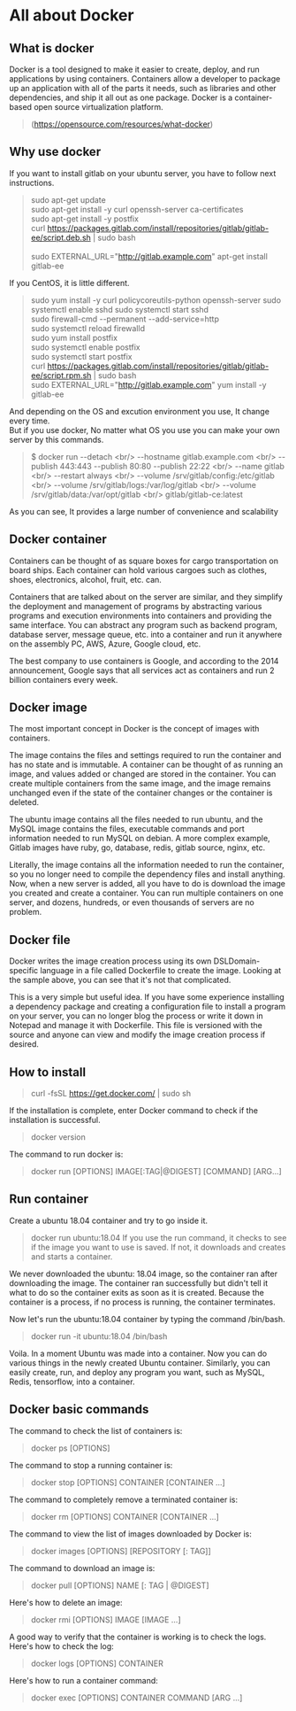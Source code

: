 All about Docker
=============

What is docker
-------------
Docker is a tool designed to make it easier to create, deploy, and run applications by using containers. Containers allow a developer to package up an application with all of the parts it needs, such as libraries and other dependencies, and ship it all out as one package.
Docker is a container-based open source virtualization platform.
> (https://opensource.com/resources/what-docker)

Why use docker
-------------
If you want to install gitlab on your ubuntu server, you have to follow next instructions.

> sudo apt-get update<br/>
> sudo apt-get install -y curl openssh-server ca-certificates<br/>
> sudo apt-get install -y postfix<br/>
> curl https://packages.gitlab.com/install/repositories/gitlab/gitlab-ee/script.deb.sh | sudo bash<br/><br/>
> sudo EXTERNAL_URL="http://gitlab.example.com" apt-get install gitlab-ee<br/>

If you CentOS, it is little different.
> sudo yum install -y curl policycoreutils-python openssh-server
> sudo systemctl enable sshd
> sudo systemctl start sshd<br/>
> sudo firewall-cmd --permanent --add-service=http<br/>
> sudo systemctl reload firewalld<br/>
> sudo yum install postfix<br/>
> sudo systemctl enable postfix<br/>
> sudo systemctl start postfix<br/>
> curl https://packages.gitlab.com/install/repositories/gitlab/gitlab-ee/script.rpm.sh | sudo bash<br/>
> sudo EXTERNAL_URL="http://gitlab.example.com" yum install -y gitlab-ee<br/>

And depending on the OS and excution environment you use, It change every time.<br/>
But if you use docker, No matter what OS you use you can make your own server by this commands.
> $ docker run --detach \<br/>
>     --hostname gitlab.example.com \<br/>
>     --publish 443:443 --publish 80:80 --publish 22:22 \<br/>
>     --name gitlab \<br/>
>     --restart always \<br/>
>     --volume /srv/gitlab/config:/etc/gitlab \<br/>
>     --volume /srv/gitlab/logs:/var/log/gitlab \<br/>
>     --volume /srv/gitlab/data:/var/opt/gitlab \<br/>
>     gitlab/gitlab-ce:latest<br/>

As you can see, It provides a large number of convenience and scalability

Docker container
-------------
Containers can be thought of as square boxes for cargo transportation on board ships. Each container can hold various cargoes such as clothes, shoes, electronics, alcohol, fruit, etc. can.

Containers that are talked about on the server are similar, and they simplify the deployment and management of programs by abstracting various programs and execution environments into containers and providing the same interface. You can abstract any program such as backend program, database server, message queue, etc. into a container and run it anywhere on the assembly PC, AWS, Azure, Google cloud, etc.

The best company to use containers is Google, and according to the 2014 announcement, Google says that all services act as containers and run 2 billion containers every week.

Docker image
-------------
The most important concept in Docker is the concept of images with containers.

The image contains the files and settings required to run the container and has no state and is immutable. A container can be thought of as running an image, and values added or changed are stored in the container. You can create multiple containers from the same image, and the image remains unchanged even if the state of the container changes or the container is deleted.

The ubuntu image contains all the files needed to run ubuntu, and the MySQL image contains the files, executable commands and port information needed to run MySQL on debian. A more complex example, Gitlab images have ruby, go, database, redis, gitlab source, nginx, etc.

Literally, the image contains all the information needed to run the container, so you no longer need to compile the dependency files and install anything. Now, when a new server is added, all you have to do is download the image you created and create a container. You can run multiple containers on one server, and dozens, hundreds, or even thousands of servers are no problem.

Docker file
-------------
Docker writes the image creation process using its own DSLDomain-specific language in a file called Dockerfile to create the image. Looking at the sample above, you can see that it's not that complicated.

This is a very simple but useful idea. If you have some experience installing a dependency package and creating a configuration file to install a program on your server, you can no longer blog the process or write it down in Notepad and manage it with Dockerfile. This file is versioned with the source and anyone can view and modify the image creation process if desired.


How to install
-------------
> curl -fsSL https://get.docker.com/ | sudo sh

If the installation is complete, enter Docker command to check if the installation is successful.

> docker version

The command to run docker is:
> docker run [OPTIONS] IMAGE[:TAG|@DIGEST] [COMMAND] [ARG...]

Run container
-------------
Create a ubuntu 18.04 container and try to go inside it.
> docker run ubuntu:18.04
If you use the run command, it checks to see if the image you want to use is saved. If not, it downloads and creates and starts a container.

We never downloaded the ubuntu: 18.04 image, so the container ran after downloading the image. The container ran successfully but didn't tell it what to do so the container exits as soon as it is created. Because the container is a process, if no process is running, the container terminates.

Now let's run the ubuntu:18.04 container by typing the command /bin/bash.
> docker run -it ubuntu:18.04 /bin/bash

Voila. In a moment Ubuntu was made into a container. Now you can do various things in the newly created Ubuntu container.
Similarly, you can easily create, run, and deploy any program you want, such as MySQL, Redis, tensorflow, into a container.

Docker basic commands
-------------
The command to check the list of containers is:
> docker ps [OPTIONS]

The command to stop a running container is:
> docker stop [OPTIONS] CONTAINER [CONTAINER ...]

The command to completely remove a terminated container is:
> docker rm [OPTIONS] CONTAINER [CONTAINER ...]

The command to view the list of images downloaded by Docker is:
> docker images [OPTIONS] [REPOSITORY [: TAG]]

The command to download an image is:
> docker pull [OPTIONS] NAME [: TAG | @DIGEST]

Here's how to delete an image:
> docker rmi [OPTIONS] IMAGE [IMAGE ...]

A good way to verify that the container is working is to check the logs. Here's how to check the log:
> docker logs [OPTIONS] CONTAINER

Here's how to run a container command:
> docker exec [OPTIONS] CONTAINER COMMAND [ARG ...]
